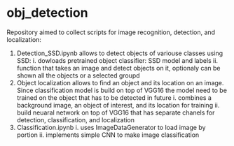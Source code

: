 # obj_detection
Repository aimed to collect scripts for image recognition, detection, and localization:

1. Detection_SSD.ipynb allows to detect objects of variouse classes using SSD:
  i. dowloads pretrained object classifier: SSD model and labels
  ii. function that takes an image and detect objects on it, optionaly can be shown all the objects or a selected groupd
2. Object localization allows to find an object and its location on an image. Since classification model is build on top of VGG16 the model need to be trained on the object that has to be detected in future
  i. combines a background image, an object of interest, and its location for training
  ii. build neuaral network on top of VGG16 that has separate chanels for detection, classification, and localization
3. Classification.ipynb
   i. uses ImageDataGenerator to load image by portion
   ii. implements simple CNN to make image classification
 
